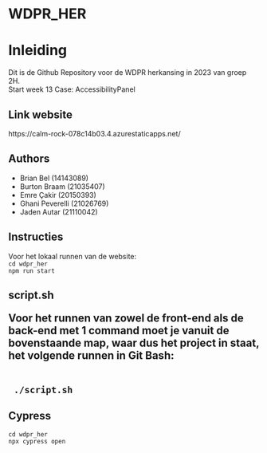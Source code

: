 # WDPR_HER
<h1>Inleiding</h1>
Dit is de Github Repository voor de WDPR herkansing in 2023 van groep 2H.
<br/>
Start week 13
Case: AccessibilityPanel
<br/>
<h2>Link website</h2>
https://calm-rock-078c14b03.4.azurestaticapps.net/

<h2>Authors</h2>
<ul>
<li>Brian Bel (14143089)</li>
<li>Burton Braam (21035407)</li>
<li>Emre Çakir (20150393)</li>
<li>Ghani Peverelli (21026769)</li>
<li>Jaden Autar (21110042)</li>
</ul>

<h2>Instructies</h2>
<p>Voor het lokaal runnen van de website:
<code>
cd wdpr_her
npm run start
</code>

<h2>script.sh</ht>
<p>Voor het runnen van zowel de front-end als de back-end met 1 command moet je vanuit de bovenstaande map, waar dus het project in staat, het volgende runnen in Git Bash:</p></br>
<code> ./script.sh</code>

<h2>Cypress</h2>
<code>cd wdpr_her
npx cypress open</code>
